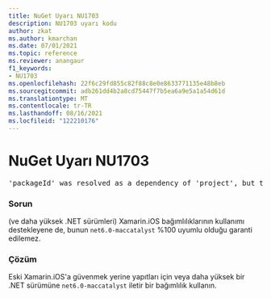 ```yaml
---
title: NuGet Uyarı NU1703
description: NU1703 uyarı kodu
author: zkat
ms.author: kmarchan
ms.date: 07/01/2021
ms.topic: reference
ms.reviewer: anangaur
f1_keywords:
- NU1703
ms.openlocfilehash: 22f6c29fd855c82f88c8e0e8633771135e48b8eb
ms.sourcegitcommit: adb261dd4b2a8cd75447f7b5ea6a9e5a1a54d61d
ms.translationtype: MT
ms.contentlocale: tr-TR
ms.lasthandoff: 08/16/2021
ms.locfileid: "122210176"
---
```

# <a name="nuget-warning-nu1703"></a>NuGet Uyarı NU1703

<pre>'packageId' was resolved as a dependency of 'project', but the dependency is using 'Xamarin.iOS' while 'project' is using 'net6.0-maccatalyst14.5' as its TargetFramework</pre>

### <a name="issue"></a>Sorun

(ve daha yüksek .NET sürümleri) Xamarin.iOS bağımlılıklarının kullanımı destekleyene de, bunun `net6.0-maccatalyst` %100 uyumlu olduğu garanti edilemez.

### <a name="solution"></a>Çözüm

Eski Xamarin.iOS'a güvenmek yerine yapıtları için veya daha yüksek bir .NET sürümüne `net6.0-maccatalyst` iletir bir bağımlılık kullanın.
